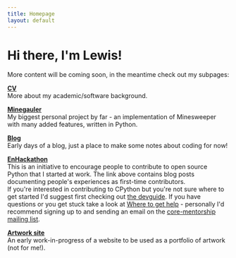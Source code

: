 ```yaml
---
title: Homepage
layout: default
---
```


# Hi there, I'm Lewis!

More content will be coming soon, in the meantime check out my subpages:

[**CV**](./cv/)  
More about my academic/software background.

[**Minegauler**](./minegauler/)  
My biggest personal project by far - an implementation of Minesweeper with many added features, written in Python.

[**Blog**](./blog/)  
Early days of a blog, just a place to make some notes about coding for now!

[**EnHackathon**](https://enhackathon.github.io)  
This is an initiative to encourage people to contribute to open source Python that I started at work. The link above contains blog posts documenting people's experiences as first-time contributors.  
If you're interested in contributing to CPython but you're not sure where to get started I'd suggest first checking out [the devguide](https://devguide.python.org/). If you have questions or you get stuck take a look at [Where to get help](https://devguide.python.org/help/) - personally I'd recommend signing up to and sending an email on the [core-mentorship mailing list](https://mail.python.org/mailman3/lists/core-mentorship.python.org/).

[**Artwork site**](https://lewisgaul.github.io/artwork-site)  
An early work-in-progress of a website to be used as a portfolio of artwork (not for me!).
